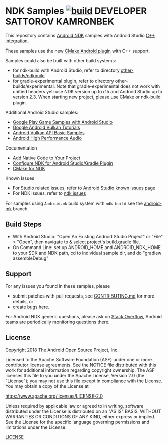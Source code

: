 # NDK Samples [![build](https://github.com/android/ndk-samples/workflows/build/badge.svg)](https://github.com/android/ndk-samples/actions) DEVELOPER SATTOROV KAMRONBEK

This repository contains [Android NDK][0] samples with Android Studio
[C++ integration](https://www.youtube.com/watch?v=f7ihSQ44WO0&feature=youtu.be).

These samples use the new
[CMake Android plugin](https://developer.android.com/studio/projects/add-native-code.html)
with C++ support.

Samples could also be built with other build systems:

- for ndk-build with Android Studio, refer to directory
  [other-builds/ndkbuild](https://github.com/googlesamples/android-ndk/tree/master/other-builds/ndkbuild)
- for gradle-experimental plugin, refer to directory other-builds/experimental.
  Note that gradle-experimental does not work with unified headers yet: use NDK
  version up to r15 and Android Studio up to version 2.3. When starting new
  project, please use CMake or ndk-build plugin.

Additional Android Studio samples:

- [Google Play Game Samples with Android Studio](https://github.com/playgameservices/cpp-android-basic-samples)
- [Google Android Vulkan Tutorials](https://github.com/googlesamples/android-vulkan-tutorials)
- [Android Vulkan API Basic Samples](https://github.com/googlesamples/vulkan-basic-samples)
- [Android High Performance Audio](https://github.com/googlesamples/android-audio-high-performance)

Documentation

- [Add Native Code to Your Project](https://developer.android.com/studio/projects/add-native-code.html)
- [Configure NDK for Android Studio/Gradle Plugin](https://github.com/android/ndk-samples/wiki/Configure-NDK-Path)
- [CMake for NDK](https://developer.android.com/ndk/guides/cmake.html)

Known Issues

- For Studio related issues, refer to
  [Android Studio known issues](http://tools.android.com/knownissues) page
- For NDK issues, refer to [ndk issues](https://github.com/android/ndk/issues)

For samples using `Android.mk` build system with `ndk-build` see the
[android-mk](https://github.com/googlesamples/android-ndk/tree/android-mk)
branch.

## Build Steps

- With Android Studio: "Open An Existing Android Studio Project" or "File" >
  "Open", then navigate to & select project's build.gradle file.
- On Command Line: set up ANDROID_HOME and ANDROID_NDK_HOME to your SDK and NDK
  path, cd to individual sample dir, and do "gradlew assembleDebug"

## Support

For any issues you found in these samples, please

- submit patches with pull requests, see [CONTRIBUTING.md](CONTRIBUTING.md) for
  more details, or
- [create bugs](https://github.com/googlesamples/android-ndk/issues/new) here.

For Android NDK generic questions, please ask on
[Stack Overflow](https://stackoverflow.com/questions/tagged/android), Android
teams are periodically monitoring questions there.

## License

Copyright 2018 The Android Open Source Project, Inc.

Licensed to the Apache Software Foundation (ASF) under one or more contributor
license agreements. See the NOTICE file distributed with this work for
additional information regarding copyright ownership. The ASF licenses this file
to you under the Apache License, Version 2.0 (the "License"); you may not use
this file except in compliance with the License. You may obtain a copy of the
License at

https://www.apache.org/licenses/LICENSE-2.0

Unless required by applicable law or agreed to in writing, software distributed
under the License is distributed on an "AS IS" BASIS, WITHOUT WARRANTIES OR
CONDITIONS OF ANY KIND, either express or implied. See the License for the
specific language governing permissions and limitations under the License.

[LICENSE](LICENSE)

[0]: https://developer.android.com/ndk
